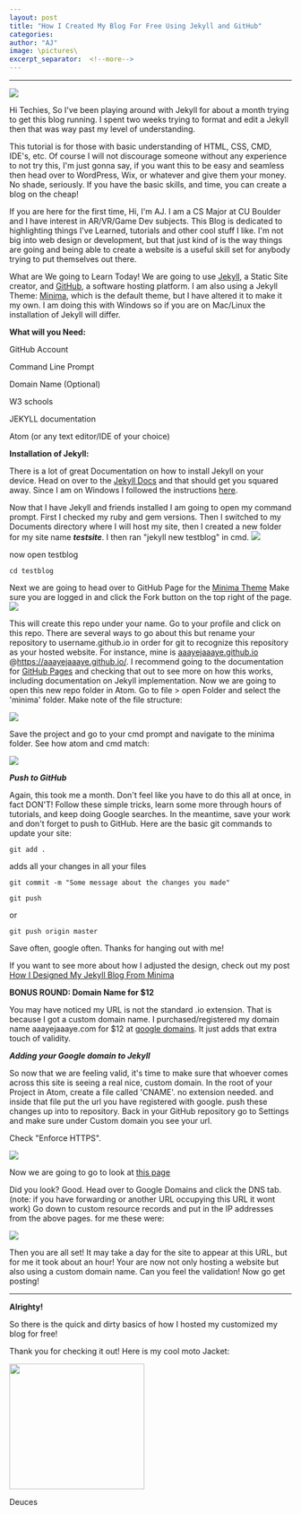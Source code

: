 ```yaml
---
layout: post
title: "How I Created My Blog For Free Using Jekyll and GitHub"
categories:
author: "AJ"
image: \pictures\
excerpt_separator:  <!--more-->
---
```

---

<img src="\pictures\how I Created My Blog\HowFreeBanner.png" style="margin-left:auto; margin-right:auto; display:block;">

Hi Techies, So I've been playing around with Jekyll for about a month trying to get this blog running. I spent two weeks trying to format and edit a Jekyll then that was way past my level of understanding.

This tutorial is for those with basic understanding of HTML, CSS, CMD, IDE's, etc. Of course I will not discourage someone without any experience to not try this, I'm just gonna say, if you want this to be easy and seamless then head over to WordPress, Wix, or whatever and give them your money. No shade, seriously. If you have the basic skills, and time, you can create a blog on the cheap!

If you are here for the first time, Hi, I'm AJ. I am a CS Major at CU Boulder and I have interest in AR/VR/Game Dev subjects. This Blog is dedicated to highlighting things I've Learned, tutorials and other cool stuff I like. I'm not big into web design or development, but that just kind of is the way things are going and being able to create a website is a useful skill set for anybody trying to put themselves out there.

What are We going to Learn Today!
We are going to use [Jekyll](https://jekyllrb.com/), a Static Site creator, and [GitHub](https://github.com/), a software hosting platform.
I am also using a Jekyll Theme: [Minima](https://github.com/jekyll/minima), which is the default theme, but I have altered it to make it my own.
I am doing this with Windows so if you are on Mac/Linux the installation of Jekyll will differ.

**What will you Need:**

GitHub Account

Command Line Prompt

Domain Name (Optional)

W3 schools

JEKYLL documentation

Atom (or any text editor/IDE of your choice)


**Installation of Jekyll:**

There is a lot of great Documentation on how to install Jekyll on your device. Head on over to the [Jekyll Docs](https://jekyllrb.com/docs/installation/) and that should get you squared away. Since I am on Windows I followed the instructions [here](https://jekyllrb.com/docs/installation/windows/).

Now that I have Jekyll and friends installed I am going to open my command prompt. First I checked my ruby and gem versions. Then I switched to my Documents directory where I will host my site, then I created a new folder for my site name ***testsite***. I then ran "jekyll new testblog" in cmd.
<img src="\pictures\how I Created My Blog\installjekyll1.png">

now open testblog
```
cd testblog
```
Next we are going to head over to GitHub Page for the [Minima Theme](https://github.com/jekyll/minima)
Make sure you are logged in and click the Fork button on the top right of the page.
<img src="\pictures\how I Created My Blog\installjekyll2.png">

This will create this repo under your name. Go to your profile and click on this repo.
There are several ways to go about this but rename your repository to username.github.io in order for git to recognize this repository as your hosted website. For instance, mine is [aaayejaaaye.github.io](https://aaayejaaaye.github.io/) @https://aaayejaaaye.github.io/.
I recommend going to the documentation for [GitHub Pages](https://pages.github.com/) and checking that out to see more on how this works, including documentation on Jekyll implementation.
Now we are going to open this new repo folder in Atom.
Go to file > open Folder and select the 'minima' folder.
Make note of the file structure:

<img src="\pictures\how I Created My Blog\installjekyll3.png">

Save the project and go to your cmd prompt and navigate to the minima folder. See how atom and cmd match:

<img src="\pictures\how I Created My Blog\installjekyll4.png">


***Push to GitHub***

Again, this took me a month. Don't feel like you have to do this all at once, in fact DON'T! Follow these simple tricks, learn some more through hours of tutorials, and keep doing Google searches. In the meantime, save your work and don't forget to push to GitHub. Here are the basic git commands to update your site:
```
git add .
```

adds all your changes in all your files

```
git commit -m "Some message about the changes you made"
```
```
git push
```
or
```
git push origin master
```
Save often, google often. Thanks for hanging out with me!

If you want to see more about how I adjusted the design, check out my post [How I Designed My Jekyll Blog From Minima](How-Designed-My-Jekyll-Blog.html)

**BONUS ROUND: Domain Name for $12**

You may have noticed my URL is not the standard .io extension. That is because I got a custom domain name. I purchased/registered my domain name aaayejaaaye.com for $12 at [google domains](https://domains.google/). It just adds that extra touch of validity.

***Adding your Google domain to Jekyll***

So now that we are feeling valid, it's time to make sure that whoever comes across this site is seeing a real nice, custom domain. In the root of your Project in Atom, create a file called 'CNAME'. no extension needed. and inside that file put the url you have registered with google. push these changes up into to repository.
Back in your GitHub repository go to Settings and make sure under Custom domain you see your url.

Check "Enforce HTTPS".

<img src="\pictures\how I Created My Blog\installjekyll014.png">

Now we are going to go to look at [this page](https://help.github.com/en/github/working-with-github-pages/managing-a-custom-domain-for-your-github-pages-site#configuring-an-apex-domain)

Did you look? Good.
Head over to Google Domains and click the DNS tab.
(note: if you have forwarding or another URL occupying this URL it wont work)
Go down to custom resource records and put in the IP addresses from the above pages. for me these were:

<img src="\pictures\how I Created My Blog\installjekyll015.png">

Then you are all set!
It may take a day for the site to appear at this URL, but for me it took about an hour! Your are now not only hosting a website but also using a custom domain name. Can you feel the validation! Now go get posting!

---


 **Alrighty!**

 So there is the quick and dirty basics of how I hosted my customized my blog for free!

 Thank you for checking it out! Here is my cool moto Jacket:

 <img src="\pictures\busme.jpg" width="241" height="224">

 Deuces
